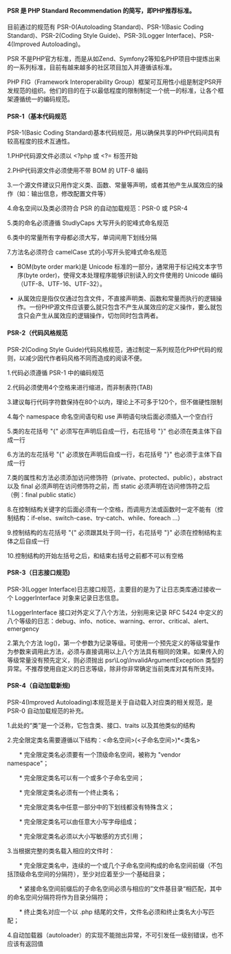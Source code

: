 #### PSR 是 PHP Standard Recommendation 的简写，即PHP推荐标准。

目前通过的规范有 PSR-0(Autoloading Standard)、PSR-1(Basic Coding Standard)、PSR-2(Coding Style Guide)、PSR-3(Logger Interface)、PSR-4(Improved Autoloading)。

PSR 不是PHP官方标准，而是从如Zend、Symfony2等知名PHP项目中提炼出来的一系列标准，目前有越来越多的社区项目加入并遵循该标准。

PHP FIG（Framework Interoperability Group）框架可互用性小组是制定PSR开发规范的组织。他们的目的在于以最低程度的限制制定一个统一的标准，让各个框架遵循统一的编码规范。

#### PSR-1（基本代码规范

PSR-1(Basic Coding Standard)基本代码规范，用以确保共享的PHP代码间具有较高程度的技术互通性。

1.PHP代码源文件必须以 <?php 或 <?= 标签开始

2.PHP代码源文件必须使用不带 BOM 的 UTF-8 编码

3.一个源文件建议只用作定义类、函数、常量等声明，或者其他产生从属效应的操作（如：输出信息，修改配置文件等）

4.命名空间以及类必须符合 PSR 的自动加载规范：PSR-0 或 PSR-4

5.类的命名必须遵循 StudlyCaps 大写开头的驼峰式命名规范

6.类中的常量所有字母都必须大写，单词间用下划线分隔

7.方法名必须符合 camelCase 式的小写开头驼峰式命名规范

 

* BOM(byte order mark)是 Unicode 标准的一部分，通常用于标记纯文本字节序(byte order)，使得文本处理程序能够识别读入的文件使用的 Unicode 编码（UTF-8、UTF-16、UTF-32）。

* 从属效应是指仅仅通过包含文件，不直接声明类、函数和常量而执行的逻辑操作。一份PHP源文件应该要么就只包含不产生从属效应的定义操作，要么就包含只会产生从属效应的逻辑操作，切勿同时包含两者。

 

#### PSR-2（代码风格规范

 PSR-2(Coding Style Guide)代码风格规范，通过制定一系列规范化PHP代码的规则，以减少因代作者码风格不同而造成的阅读不便。

1.代码必须遵循 PSR-1 中的编码规范

2.代码必须使用4个空格来进行缩进，而非制表符(TAB)

3.建议每行代码字符数保持在80个以内，理论上不可多于120个，但不做硬性限制

4.每个 namespace 命名空间语句和 use 声明语句块后面必须插入一个空白行

5.类的左花括号 "{" 必须写在声明后自成一行，右花括号 "}" 也必须在类主体下自成一行

6.方法的左花括号 "{" 必须放在声明后自成一行，右花括号 "}" 也必须于主体下自成一行

7.类的属性和方法必须添加访问修饰符（private、protected、public），abstract 以及 final 必须声明在访问修饰符之前，而 static 必须声明在访问修饰符之后（例：final public static）

8.在控制结构关键字的后面必须有一个空格，而调用方法或函数时一定不能有（控制结构：if-else、switch-case、try-catch、while、foreach ...）

9.控制结构的左花括号 "{" 必须跟其处于同一行，右花括号 "}" 必须在控制结构主体之后自成一行

10.控制结构的开始左括号之后，和结束右括号之前都不可以有空格

 

#### PSR-3（日志接口规范)

PSR-3(Logger Interface)日志接口规范，主要目的是为了让日志类库通过接收一个 LoggerInterface 对象来记录日志信息。

1.LoggerInterface 接口对外定义了八个方法，分别用来记录 RFC 5424 中定义的八个等级的日志：debug、info、notice、warning、error、critical、alert、emergency

2.第九个方法 log()，第一个参数为记录等级。可使用一个预先定义的等级常量作为参数来调用此方法，必须与直接调用以上八个方法具有相同的效果。如果传入的等级常量没有预先定义，则必须抛出 psr\Log\InvalidArgumentException 类型的异常。不推荐使用自定义的日志等级，除非你非常确定当前类库对其有所支持。

 

#### PSR-4（自动加载新规)

PSR-4(Improved Autoloading)本规范是关于自动载入对应类的相关规范，是 PSR-0 自动加载规范的补充。

1.此处的“类”是一个泛称，它包含类、接口、traits 以及其他类似的结构

2.完全限定类名需要遵循以下结构：\<命名空间>(\<子命名空间>)*\<类名>

　　* 完全限定类名必须要有一个顶级命名空间，被称为 "vendor namespace"；

　　* 完全限定类名可以有一个或多个子命名空间；

　　* 完全限定类名必须有一个终止类名；

　　* 完全限定类名中任意一部分中的下划线都没有特殊含义；

　　* 完全限定类名可以由任意大小写字母组成；

　　* 完全限定类名必须以大小写敏感的方式引用；

3.当根据完整的类名载入相应的文件时：

　　* 完全限定类名中，连续的一个或几个子命名空间构成的命名空间前缀（不包括顶级命名空间的分隔符），至少对应着至少一个基础目录；

　　* 紧接命名空间前缀后的子命名空间必须与相应的”文件基目录“相匹配，其中的命名空间分隔符将作为目录分隔符；

　　* 终止类名对应一个以 .php 结尾的文件，文件名必须和终止类名大小写匹配；

4.自动加载器（autoloader）的实现不能抛出异常，不可引发任一级别错误，也不应该有返回值